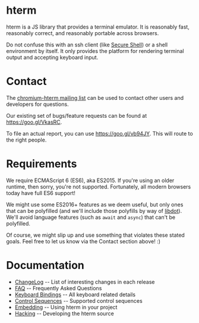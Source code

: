 # hterm

hterm is a JS library that provides a terminal emulator.  It is reasonably fast,
reasonably correct, and reasonably portable across browsers.

Do not confuse this with an ssh client (like [Secure Shell](../nassh/)) or a
shell environment by itself.  It only provides the platform for rendering
terminal output and accepting keyboard input.

# Contact

The [chromium-hterm mailing list] can be used to contact other users and
developers for questions.

Our existing set of bugs/feature requests can be found at
<https://goo.gl/VkasRC>.

To file an actual report, you can use <https://goo.gl/vb94JY>.  This will route
to the right people.

# Requirements

We require ECMAScript 6 (ES6), aka ES2015.  If you're using an older runtime,
then sorry, you're not supported.  Fortunately, all modern browsers today have
full ES6 support!

We might use some ES2016+ features as we deem useful, but only ones that can be
polyfilled (and we'll include those polyfills by way of [libdot]).  We'll avoid
language features (such as `await` and `async`) that can't be polyfilled.

Of course, we might slip up and use something that violates these stated goals.
Feel free to let us know via the Contact section above! :)

# Documentation

* [ChangeLog](./doc/ChangeLog.md) -- List of interesting changes in each release
* [FAQ](../nassh/doc/FAQ.md) -- Frequently Asked Questions
* [Keyboard Bindings](./doc/KeyboardBindings.md) -- All keyboard related details
* [Control Sequences](./doc/ControlSequences.md) -- Supported control sequences
* [Embedding](./doc/embed.md) -- Using hterm in your project
* [Hacking](./doc/hack.md) -- Developing the hterm source

[chromium-hterm mailing list]: https://groups.google.com/a/chromium.org/forum/?fromgroups#!forum/chromium-hterm
[libdot]: ../libdot
